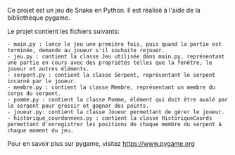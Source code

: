Ce projet est un jeu de Snake en Python. Il est réalisé à l'aide de la bibliothèque pygame.

Le projet contient les fichiers suivants:

    - main.py : lance le jeu une première fois, puis quand la partie est terminée, demande au joueur s'il souhaite rejouer.
    - jeu.py : contient la classe Jeu utilisée dans main.py, représentant une partie en cours avec des propriétés telles que la fenêtre, le joueur et autres éléments.
    - serpent.py : contient la classe Serpent, représentant le serpent incarné par le joueur.
    - membre.py : contient la classe Membre, représentant un membre du corps du serpent.
    - pomme.py : contient la classe Pomme, élément qui doit être avalé par le serpent pour grossir et gagner des points.
    - joueur.py: contient la classe Joueur permettant de gérer le joueur.
    - historique_coordonnees.py : contient la classe HistoriqueCoords permettant d'enregistrer les positions de chaque membre du serpent à chaque moment du jeu.


Pour en savoir plus sur pygame, visitez https://www.pygame.org